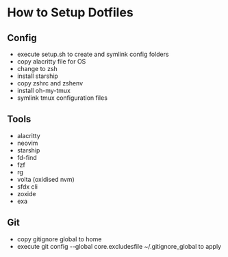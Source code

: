 # How to Setup Dotfiles

## Config 

* execute setup.sh to create and symlink config folders
* copy alacritty file for OS
* change to zsh
* install starship
* copy zshrc and zshenv
* install oh-my-tmux
* symlink tmux configuration files

## Tools 

* alacritty
* neovim
* starship
* fd-find
* fzf
* rg
* volta (oxidised nvm)
* sfdx cli
* zoxide
* exa



## Git
* copy gitignore global to home
* execute git config --global core.excludesfile ~/.gitignore_global to apply


